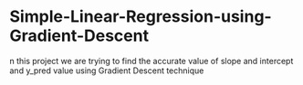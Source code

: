 # Simple-Linear-Regression-using-Gradient-Descent
n this project we are trying to find the accurate value of slope and intercept and y_pred value using Gradient Descent technique
